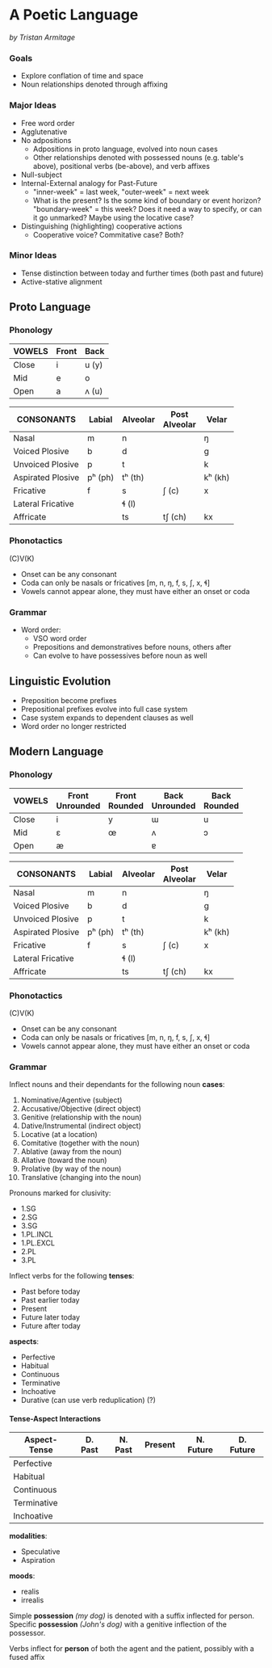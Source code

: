 # A Poetic Language

_by Tristan Armitage_

### Goals

- Explore conflation of time and space
- Noun relationships denoted through affixing

### Major Ideas

- Free word order 
- Agglutenative
- No adpositions
    - Adpositions in proto language, evolved into noun cases
    - Other relationships denoted with possessed nouns (e.g. table's above), positional verbs (be-above), and verb affixes
- Null-subject
- Internal-External analogy for Past-Future
    - "inner-week" = last week, "outer-week" = next week
    - What is the present?  Is the some kind of boundary or event horizon?  "boundary-week" = this week?  Does it need a way to specify, or can it go unmarked?  Maybe using the locative case?
- Distinguishing (highlighting) cooperative actions
    - Cooperative voice?  Commitative case?  Both?

### Minor Ideas

- Tense distinction between today and further times (both past and future)
- Active-stative alignment

## Proto Language

### Phonology

| VOWELS | Front | Back  |
|--------|-------|-------|
| Close  | i     | u (y) |
| Mid    | e     | o     |
| Open   | a     | ʌ (u) |

| CONSONANTS        | Labial  | Alveolar | Post<br>Alveolar | Velar   |
|-------------------|---------|----------|------------------|---------|
| Nasal             | m       | n        |                  | ŋ       |
| Voiced Plosive    | b       | d        |                  | ɡ       |
| Unvoiced Plosive  | p       | t        |                  | k       |
| Aspirated Plosive | pʰ (ph) | tʰ (th)  |                  | kʰ (kh) |
| Fricative         | f       | s        | ʃ (c)            | x       |
| Lateral Fricative |         | ɬ (l)    |                  |         |
| Affricate         |         | ts       | tʃ (ch)          | kx      |

### Phonotactics

(C)V(K)

- Onset can be any consonant
- Coda can only be nasals or fricatives [m, n, ŋ, f, s, ʃ, x, ɬ]
- Vowels cannot appear alone, they must have either an onset or coda

### Grammar

- Word order:
    - VSO word order
    - Prepositions and demonstratives before nouns, others after
    - Can evolve to have possessives before noun as well

## Linguistic Evolution

- Preposition become prefixes
- Prepositional prefixes evolve into full case system
- Case system expands to dependent clauses as well
- Word order no longer restricted

## Modern Lanɡuaɡe

### Phonology

| VOWELS | Front<br>Unrounded | Front<br>Rounded | Back<br>Unrounded | Back<br>Rounded  |
|--------|--------------------|------------------|-------------------|------------------|
| Close  | i                  | y                | ɯ                 | u                |
| Mid    | ɛ                  | œ                | ʌ                 | ɔ                |
| Open   | æ                  |                  | ɐ                 |                  |

| CONSONANTS        | Labial  | Alveolar | Post<br>Alveolar | Velar   |
|-------------------|---------|----------|------------------|---------|
| Nasal             | m       | n        |                  | ŋ       |
| Voiced Plosive    | b       | d        |                  | ɡ       |
| Unvoiced Plosive  | p       | t        |                  | k       |
| Aspirated Plosive | pʰ (ph) | tʰ (th)  |                  | kʰ (kh) |
| Fricative         | f       | s        | ʃ (c)            | x       |
| Lateral Fricative |         | ɬ (l)    |                  |         |
| Affricate         |         | ts       | tʃ (ch)          | kx      |

### Phonotactics

(C)V(K)

- Onset can be any consonant
- Coda can only be nasals or fricatives [m, n, ŋ, f, s, ʃ, x, ɬ]
- Vowels cannot appear alone, they must have either an onset or coda

### Grammar

Inflect nouns and their dependants for the following noun **cases**:

1. Nominative/Agentive (subject)
2. Accusative/Objective (direct object)
3. Genitive (relationship with the noun)
4. Dative/Instrumental (indirect object)
5. Locative (at a location)
6. Comitative (together with the noun)
7. Ablative (away from the noun)
8. Allative (toward the noun)
9. Prolative (by way of the noun)
10. Translative (changing into the noun)

Pronouns marked for clusivity:

- 1.SG
- 2.SG
- 3.SG
- 1.PL.INCL
- 1.PL.EXCL
- 2.PL
- 3.PL

Inflect verbs for the following **tenses**:

- Past before today
- Past earlier today
- Present
- Future later today
- Future after today

**aspects**:

- Perfective
- Habitual
- Continuous
- Terminative
- Inchoative
- Durative (can use verb reduplication) (?)

#### Tense-Aspect Interactions

| Aspect-Tense | D. Past | N. Past | Present | N. Future | D. Future |
|--------------|---------|---------|---------|-----------|-----------|
| Perfective   |         |         |         |           |           |
| Habitual     |         |         |         |           |           |
| Continuous   |         |         |         |           |           |
| Terminative  |         |         |         |           |           |
| Inchoative   |         |         |         |           |           |

**modalities**:

- Speculative
- Aspiration

**moods**:

- realis
- irrealis

Simple **possession** _(my dog)_ is denoted with a suffix inflected for person.  Specific **possession** _(John's dog)_ with a genitive inflection of the possessor.

Verbs inflect for **person** of both the agent and the patient, possibly with a fused affix

